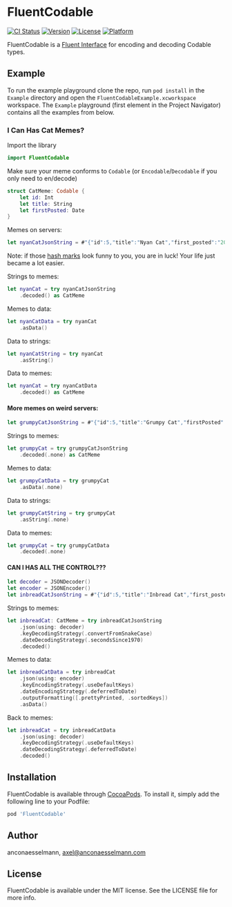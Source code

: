 # FluentCodable

[![CI Status](https://img.shields.io/travis/anconaesselmann/FluentCodable.svg?style=flat)](https://travis-ci.org/anconaesselmann/FluentCodable)
[![Version](https://img.shields.io/cocoapods/v/FluentCodable.svg?style=flat)](https://cocoapods.org/pods/FluentCodable)
[![License](https://img.shields.io/cocoapods/l/FluentCodable.svg?style=flat)](https://cocoapods.org/pods/FluentCodable)
[![Platform](https://img.shields.io/cocoapods/p/FluentCodable.svg?style=flat)](https://cocoapods.org/pods/FluentCodable)

FluentCodable is a [Fluent Interface](https://en.wikipedia.org/wiki/Fluent_interface) for encoding and decoding Codable types.

## Example

To run the example playground clone the repo, run `pod install` in the `Example` directory and open the `FluentCodableExample.xcworkspace` workspace. The `Example` playground (first element in the Project Navigator) contains all the examples from below.


### I Can Has Cat Memes?

Import the library
```swift
import FluentCodable
```
Make sure your meme conforms to `Codable` (or `Encodable`/`Decodable` if you only need to en/decode)

```swift
struct CatMeme: Codable {
    let id: Int
    let title: String
    let firstPosted: Date
}
````

Memes on servers:
```swift
let nyanCatJsonString = #"{"id":5,"title":"Nyan Cat","first_posted":"2011-04-05T12:00:01Z"}"#
````
Note: if those [hash marks](https://www.hackingwithswift.com/articles/162/how-to-use-raw-strings-in-swift) look funny to you, you are in luck! Your life just became a lot easier.

Strings to memes:
```swift
let nyanCat = try nyanCatJsonString
    .decoded() as CatMeme
```
Memes to data:
```swift
let nyanCatData = try nyanCat
    .asData()
```

Data to strings:
```swift
let nyanCatString = try nyanCat
    .asString()
```

Data to memes:
```swift
let nyanCat = try nyanCatData
    .decoded() as CatMeme
```

#### More memes on weird servers:
```swift
let grumpyCatJsonString = #"{"id":5,"title":"Grumpy Cat","firstPosted":323697601}"#
```

Strings to memes:
```swift
let grumpyCat = try grumpyCatJsonString
    .decoded(.none) as CatMeme
```

Memes to data:
```swift
let grumpyCatData = try grumpyCat
    .asData(.none)
```

Data to strings:
```swift
let grumpyCatString = try grumpyCat
    .asString(.none)
```

Data to memes:
```swift
let grumpyCat = try grumpyCatData
    .decoded(.none)
```

#### CAN I HAS ALL THE CONTROL???
```swift
let decoder = JSONDecoder()
let encoder = JSONEncoder()
let inbreadCatJsonString = #"{"id":5,"title":"Inbread Cat","first_posted":323697601}"#
```

Strings to memes:
```swift
let inbreadCat: CatMeme = try inbreadCatJsonString
    .json(using: decoder)
    .keyDecodingStrategy(.convertFromSnakeCase)
    .dateDecodingStrategy(.secondsSince1970)
    .decoded()
```

Memes to data:
```swift
let inbreadCatData = try inbreadCat
    .json(using: encoder)
    .keyEncodingStrategy(.useDefaultKeys)
    .dateEncodingStrategy(.deferredToDate)
    .outputFormatting([.prettyPrinted, .sortedKeys])
    .asData()
```

Back to memes:
```swift
let inbreadCat = try inbreadCatData
    .json(using: decoder)
    .keyDecodingStrategy(.useDefaultKeys)
    .dateDecodingStrategy(.deferredToDate)
    .decoded()
```

## Installation

FluentCodable is available through [CocoaPods](https://cocoapods.org). To install
it, simply add the following line to your Podfile:

```ruby
pod 'FluentCodable'
```

## Author

anconaesselmann, axel@anconaesselmann.com

## License

FluentCodable is available under the MIT license. See the LICENSE file for more info.
